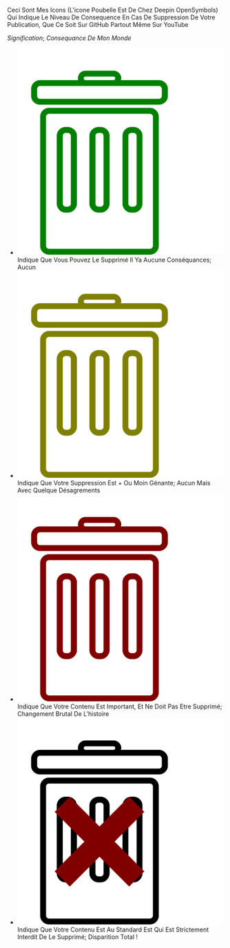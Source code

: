 Ceci Sont Mes Icons (L'icone Poubelle Est De Chez Deepin OpenSymbols) Qui Indique Le Niveau De Consequence En Cas De Suppression De Votre Publication, Que Ce Soit Sur GitHub Partout Même Sur YouTube

_Signification_; _Consequance De Mon Monde_

* ![DeleteNoProblem](DeleteNoProblem.svg) Indique Que Vous Pouvez Le Supprimé Il Ya Aucune Conséquances; Aucun
* ![DeleteKissing](DeleteKissing.svg) Indique Que Votre Suppression Est + Ou Moin Génante; Aucun Mais Avec Quelque Désagrements
* ![DeleteTrouble](DeleteTrouble.svg) Indique Que Votre Contenu Est Important, Et Ne Doit Pas Etre Supprimé; Changement Brutal De L'histoire
* ![DeletePleaseDoNot](DeletePleaseDoNot.svg) Indique Que Votre Contenu Est Au Standard Est Qui Est Strictement Interdit De Le Supprimé; Disparition Total !
